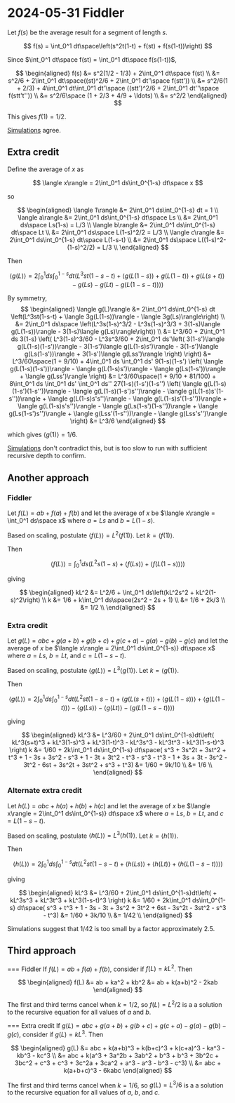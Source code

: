 2024-05-31 Fiddler
==================
Let $f(s)$ be the average result for a segment of length $s$.

$$ f(s) = \int_0^1 dt\space\left(s^2t(1-t) + f(st) + f(s(1-t))\right) $$

Since $\int_0^1 dt\space f(st) = \int_0^1 dt\space f(s(1-t))$,

$$
\begin{aligned}
  f(s) &= s^2(1/2 - 1/3) + 2\int_0^1 dt\space f(st) \\
       &= s^2/6 + 2\int_0^1 dt\space((st)^2/6 + 2\int_0^1 dt'\space f(stt')) \\
       &= s^2/6(1 + 2/3) + 4\int_0^1 dt\int_0^1 dt'\space ((stt')^2/6 + 2\int_0^1 dt''\space f(stt't'')) \\
       &= s^2/6\space (1 + 2/3 + 4/9 + \ldots) \\
       &= s^2/2
\end{aligned}
$$

This gives $f(1) = 1/2$.

[Simulations](20240531.go) agree.

Extra credit
------------
Define the average of $x$ as

$$ \langle x\rangle = 2\int_0^1 ds\int_0^{1-s} dt\space x $$

so

$$
\begin{aligned}
    \langle 1\rangle &= 2\int_0^1 ds\int_0^{1-s} dt = 1 \\
    \langle a\rangle &= 2\int_0^1 ds\int_0^{1-s} dt\space Ls \\
                     &= 2\int_0^1 ds\space Ls(1-s) = L/3 \\
    \langle b\rangle &= 2\int_0^1 ds\int_0^{1-s} dt\space Lt \\
                     &= 2\int_0^1 ds\space L(1-s)^2/2 = L/3 \\
    \langle c\rangle &= 2\int_0^1 ds\int_0^{1-s} dt\space L(1-s-t) \\
                     &= 2\int_0^1 ds\space L((1-s)^2-(1-s)^2/2) = L/3 \\
\end{aligned}
$$

Then

$$
    \langle g(L)\rangle = 2\int_0^1 ds\int_0^{1-s} dt \left(L^3st(1-s-t)
                + \langle g(L(1-s)) + g(L(1-t)) + g(L(s+t))
                        - g(Ls) - g(Lt) - g(L(1-s-t)) \rangle\right)
$$

By symmetry,
$$
\begin{aligned}
    \langle g(L)\rangle
        &= 2\int_0^1 ds\int_0^{1-s} dt \left(L^3st(1-s-t)
                + \langle 3g(L(1-s))\rangle - \langle 3g(Ls)\rangle\right) \\
        &= 2\int_0^1 ds\space \left(L^3s(1-s)^3/2 - L^3s(1-s)^3/3
                + 3(1-s)\langle g(L(1-s))\rangle
                - 3(1-s)\langle g(Ls)\rangle\right)) \\
        &= L^3/60 + 2\int_0^1 ds 3(1-s) \left(
	        L^3(1-s)^3/60 - L^3s^3/60
              + 2\int_0^1 ds'\left(
                    3(1-s')\langle g(L(1-s)(1-s'))\rangle
                  - 3(1-s')\langle g(L(1-s)s')\rangle
                  - 3(1-s')\langle g(Ls(1-s'))\rangle
                  + 3(1-s')\langle g(Lss')\rangle
                \right)
            \right)
        &= L^3/60\space(1 + 9/10) + 4\int_0^1 ds \int_0^1 ds' 9(1-s)(1-s')
                \left(
                    \langle g(L(1-s)(1-s'))\rangle
                  - \langle g(L(1-s)s')\rangle
                  - \langle g(Ls(1-s'))\rangle
                  + \langle g(Lss')\rangle
                \right)
        &= L^3/60\space(1 + 9/10 + 81/100) + 8\int_0^1 ds \int_0^1 ds' \int_0^1 ds'' 27(1-s)(1-s')(1-s'')
                \left(
                    \langle g(L(1-s)(1-s')(1-s''))\rangle
                  - \langle g(L(1-s)(1-s')s'')\rangle
                  - \langle g(L(1-s)s'(1-s''))\rangle
                  + \langle g(L(1-s)s's'')\rangle
                  - \langle g(L(1-s)s'(1-s''))\rangle
                  + \langle g(L(1-s)s's'')\rangle
                  - \langle g(Ls(1-s')(1-s''))\rangle
                  + \langle g(Ls(1-s')s'')\rangle
                  + \langle g(Lss'(1-s''))\rangle
                  - \langle g(Lss's'')\rangle
                \right)
        &= L^3/6
\end{aligned}
$$

which gives $\langle g(1)\rangle = 1/6$.

[Simulations](20240531.go) don't contradict this, but is too slow to run with
sufficient recursive depth to confirm.

Another approach
----------------
### Fiddler
Let $f(L) = ab + f(a) + f(b)$ and let the average of $x$ be
$\langle x\rangle = \int_0^1 ds\space x$ where $a = Ls$ and $b = L(1-s)$.

Based on scaling, postulate $\langle f(L)\rangle = L^2\langle f(1)\rangle$.
Let $k = \langle f(1)\rangle$.

Then

$$
    \langle f(L)\rangle = \int_0^1 ds\left(L^2s(1-s)
                + \langle f(Ls)\rangle + \langle f(L(1-s))\rangle\right)
$$

giving

$$
\begin{aligned}
    kL^2 &= L^2/6 + \int_0^1 ds\left(kL^2s^2 + kL^2(1-s)^2\right) \\
    k    &= 1/6 + k\int_0^1 ds\space(2s^2 - 2s + 1) \\
         &= 1/6 + 2k/3 \\
	 &= 1/2 \\
\end{aligned}
$$

### Extra credit
Let $g(L) = abc + g(a+b) + g(b+c) + g(c+a) - g(a) - g(b) - g(c)$ and let the
average of $x$ be
$\langle x\rangle = 2\int_0^1 ds\int_0^{1-s)} dt\space x$ where
$a = Ls$, $b = Lt$, and $c = L(1-s-t)$.

Based on scaling, postulate $\langle g(L)\rangle = L^3\langle g(1)\rangle$.
Let $k = \langle g(1)\rangle$.

Then

$$
    \langle g(L)\rangle = 2\int_0^1 ds\int_0^{1-s}dt\left(L^2st(1-s-t)
                + \langle g(L(s+t))\rangle
                + \langle g(L(1-s))\rangle
                + \langle g(L(1-t))\rangle
                - \langle g(Ls)\rangle
                - \langle g(Lt)\rangle
                - \langle g(L(1-s-t))\rangle
                \right)
$$

giving

$$
\begin{aligned}
    kL^3 &= L^3/60 + 2\int_0^1 ds\int_0^{1-s}dt\left(
                    kL^3(s+t)^3 + kL^3(1-s)^3 + kL^3(1-t)^3
                  - kL^3s^3 - kL^3t^3 - kL^3(1-s-t)^3
                \right)
    k    &= 1/60 + 2k\int_0^1 ds\int_0^{1-s} dt\space(
                    s^3 + 3s^2t + 3st^2 + t^3
                  + 1 - 3s + 3s^2 - s^3
                  + 1 - 3t + 3t^2 - t^3
                  - s^3 - t^3
                  - 1 + 3s + 3t - 3s^2 - 3t^2 - 6st + 3s^2t + 3st^2 + s^3 + t^3)
         &= 1/60 + 9k/10 \\
	 &= 1/6 \\
\end{aligned}
$$

### Alternate extra credit
Let $h(L) = abc + h(a) + h(b) + h(c)$ and let the
average of $x$ be
$\langle x\rangle = 2\int_0^1 ds\int_0^{1-s)} dt\space x$ where
$a = Ls$, $b = Lt$, and $c = L(1-s-t)$.

Based on scaling, postulate $\langle h(L)\rangle = L^3\langle h(1)\rangle$.
Let $k = \langle h(1)\rangle$.

Then

$$
    \langle h(L)\rangle = 2\int_0^1 ds\int_0^{1-s}dt\left(L^2st(1-s-t)
                + \langle h(Ls)\rangle
                + \langle h(Lt)\rangle
                + \langle h(L(1-s-t))\rangle
                \right)
$$

giving

$$
\begin{aligned}
    kL^3 &= L^3/60 + 2\int_0^1 ds\int_0^{1-s}dt\left(
                  + kL^3s^3 + kL^3t^3 + kL^3(1-s-t)^3
                \right)
    k    &= 1/60 + 2k\int_0^1 ds\int_0^{1-s} dt\space(
                    s^3 + t^3
                  + 1 - 3s - 3t + 3s^2 + 3t^2 + 6st - 3s^2t - 3st^2 - s^3 - t^3)
         &= 1/60 + 3k/10 \\
	 &= 1/42 \\
\end{aligned}
$$

Simulations suggest that 1/42 is too small by a factor approximately 2.5.

Third approach
--------------
=== Fiddler
If $f(L) = ab + f(a) + f(b)$, consider if $f(L) = kL^2$.  Then

$$
\begin{aligned}
    f(L) &= ab + ka^2 + kb^2
         &= ab + k(a+b)^2 - 2kab
\end{aligned}
$$

The first and third terms cancel when $k = 1/2$, so $f(L) = L^2/2$ is a
a solution to the recursive equation for all values of $a$ and $b$.

=== Extra credit
If $g(L) = abc + g(a+b) + g(b+c) + g(c+a) - g(a) - g(b) - g(c)$, consider
if $g(L) = kL^3$.  Then

$$
\begin{aligned}
    g(L) &= abc + k(a+b)^3 + k(b+c)^3 + k(c+a)^3 - ka^3 - kb^3 - kc^3 \\
         &= abc + k(a^3 + 3a^2b + 3ab^2 + b^3
                  + b^3 + 3b^2c + 3bc^2 + c^3
                  + c^3 + 3c^2a + 3ca^2 + a^3
                  - a^3 - b^3 - c^3) \\
         &= abc + k(a+b+c)^3 - 6kabc
\end{aligned}
$$

The first and third terms cancel when $k = 1/6$, so $g(L) = L^3/6$ is a
a solution to the recursive equation for all values of $a$, $b$, and $c$.
